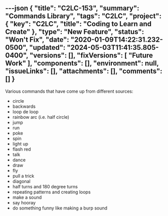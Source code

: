 ---json
{
  "title": "C2LC-153",
  "summary": "Commands Library",
  "tags": "C2LC",
  "project": {
    "key": "C2LC",
    "title": "Coding to Learn and Create"
  },
  "type": "New Feature",
  "status": "Won't Fix",
  "date": "2020-01-09T14:22:31.232-0500",
  "updated": "2024-05-03T11:41:35.805-0400",
  "versions": [],
  "fixVersions": [
    "Future Work"
  ],
  "components": [],
  "environment": null,
  "issueLinks": [],
  "attachments": [],
  "comments": []
}
---
Various commands that have come up from different sources:

* circle
* backwards
* loop de loop
* rainbow arc (i.e. half circle)
* jump
* run
* poke
* spin
* light up
* flash red
* talk
* dance
* draw
* fly
* pull a trick
* diagonal
* half turns and 180 degree turns
* repeating patterns and creating loops
* make a sound
* say hooray
* do something funny like making a burp sound

        